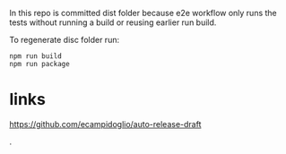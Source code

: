 In this repo is committed dist folder because e2e workflow only runs the tests without running a build or reusing earlier run build.   

To regenerate disc folder run:
```
npm run build
npm run package
```

# links
https://github.com/ecampidoglio/auto-release-draft   

.